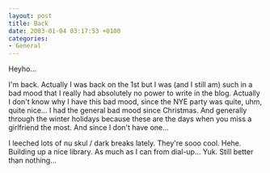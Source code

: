 ```yaml
---
layout: post
title: Back
date: 2003-01-04 03:17:53 +0100
categories:
- General
---
```

Heyho...

I'm back. Actually I was back on the 1st but I was (and I still am) such in a bad mood that I really had absolutely no power to write in the blog. Actually I don't know why I have this bad mood, since the NYE party was quite, uhm, quite nice... I had the general bad mood since Christmas. And generally through the winter holidays because these are the days when you miss a girlfriend the most. And since I don't have one...

I leeched lots of nu skul / dark breaks lately. They're sooo cool. Hehe. Building up a nice library. As much as I can from dial-up... Yuk. Still better than nothing...
